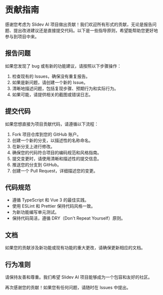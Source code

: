 # 贡献指南

感谢您考虑为 Slidev AI 项目做出贡献！我们欢迎所有形式的贡献，无论是报告问题、提出改进建议还是直接提交代码。以下是一些指导原则，希望能帮助您更好地参与到项目中来。

## 报告问题

如果您发现了 bug 或有新的功能建议，请按照以下步骤操作：

1. 检查现有的 Issues，确保没有重复报告。
2. 如果是新问题，请创建一个新的 Issue。
3. 清晰地描述问题，包括复现步骤、预期行为和实际行为。
4. 如果可能，请提供相关的截图或错误日志。

## 提交代码

如果您想直接为项目贡献代码，请遵循以下流程：

1. Fork 项目仓库到您的 GitHub 账户。
2. 创建一个新的分支，以描述性的名称命名。
3. 在新分支上进行修改。
4. 确保您的代码符合项目的编码规范和风格指南。
5. 提交变更时，请使用清晰和描述性的提交信息。
6. 推送您的分支到 GitHub。
7. 创建一个 Pull Request，详细描述您的变更。

## 代码规范

- 遵循 TypeScript 和 Vue 3 的最佳实践。
- 使用 ESLint 和 Prettier 保持代码风格一致。
- 为新功能编写单元测试。
- 保持代码简洁，遵循 DRY（Don't Repeat Yourself）原则。

## 文档

如果您的贡献涉及新功能或现有功能的重大更改，请确保更新相应的文档。

## 行为准则

请保持友善和尊重。我们希望 Slidev AI 项目能够成为一个包容和友好的社区。

再次感谢您的贡献！如果您有任何问题，请随时在 Issues 中提出。
